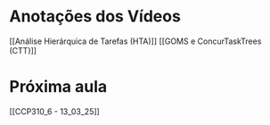 # Anotações dos Vídeos
[[Análise Hierárquica de Tarefas (HTA)]]
[[GOMS e ConcurTaskTrees (CTT)]]
# Próxima aula
[[CCP310_6 - 13_03_25]]